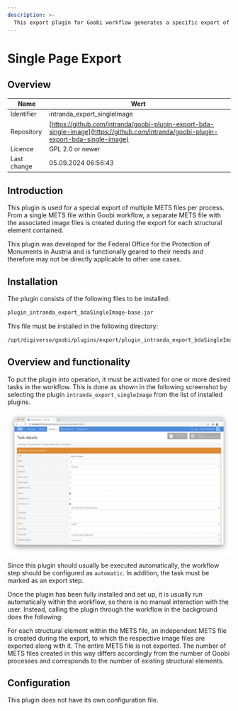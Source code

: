 ```yaml
---
description: >-
  This export plugin for Goobi workflow generates a specific export of individual pages as several METS files per process. Each structural element results in a separate METS file.
---
```


# Single Page Export

## Overview

Name                     | Wert
-------------------------|-----------
Identifier               | intranda_export_singleImage
Repository               | [https://github.com/intranda/goobi-plugin-export-bda-single-image](https://github.com/intranda/goobi-plugin-export-bda-single-image)
Licence              | GPL 2.0 or newer 
Last change    | 05.09.2024 06:56:43


## Introduction
This plugin is used for a special export of multiple METS files per process. From a single METS file within Goobi workflow, a separate METS file with the associated image files is created during the export for each structural element contained.

This plugin was developed for the Federal Office for the Protection of Monuments in Austria and is functionally geared to their needs and therefore may not be directly applicable to other use cases.


## Installation
The plugin consists of the following files to be installed:

```bash
plugin_intranda_export_bdaSingleImage-base.jar
```

This file must be installed in the following directory:

```bash
/opt/digiverso/goobi/plugins/export/plugin_intranda_export_bdaSingleImage-base.jar
```


## Overview and functionality
To put the plugin into operation, it must be activated for one or more desired tasks in the workflow. This is done as shown in the following screenshot by selecting the plugin `intranda_export_singleImage` from the list of installed plugins.

![Assigning the plugin to a specific task](images/goobi-plugin-export-bda-single-image_screen1_en.png)

Since this plugin should usually be executed automatically, the workflow step should be configured as `automatic`. In addition, the task must be marked as an export step.

Once the plugin has been fully installed and set up, it is usually run automatically within the workflow, so there is no manual interaction with the user. Instead, calling the plugin through the workflow in the background does the following: 

For each structural element within the METS file, an independent METS file is created during the export, to which the respective image files are exported along with it. The entire METS file is not exported. The number of METS files created in this way differs accordingly from the number of Goobi processes and corresponds to the number of existing structural elements.


## Configuration
This plugin does not have its own configuration file.